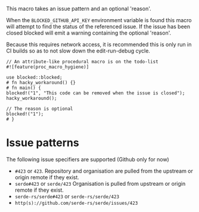 This macro takes an issue pattern and an optional 'reason'.

When the `BLOCKED_GITHUB_API_KEY` environment variable is found this macro will attempt to find the status of the referenced issue.
If the issue has been closed blocked will emit a warning containing the optional 'reason'.

Because this requires network access, it is recommended this is only run in CI builds so as to not slow down the edit-run-debug cycle.

```
// An attribute-like procedural macro is on the todo-list
#![feature(proc_macro_hygiene)]

use blocked::blocked;
# fn hacky_workaround() {}
# fn main() {
blocked!("1", "This code can be removed when the issue is closed");
hacky_workaround();

// The reason is optional
blocked!("1");
# }
```

# Issue patterns

The following issue specifiers are supported (Github only for now)
* `#423` or `423`. Repository and organisation are pulled from the upstream or origin remote if they exist.
* `serde#423` or `serde/423` Organisation is pulled from upstream or origin remote if they exist.
* `serde-rs/serde#423` or `serde-rs/serde/423`
* `http(s)://github.com/serde-rs/serde/issues/423`
